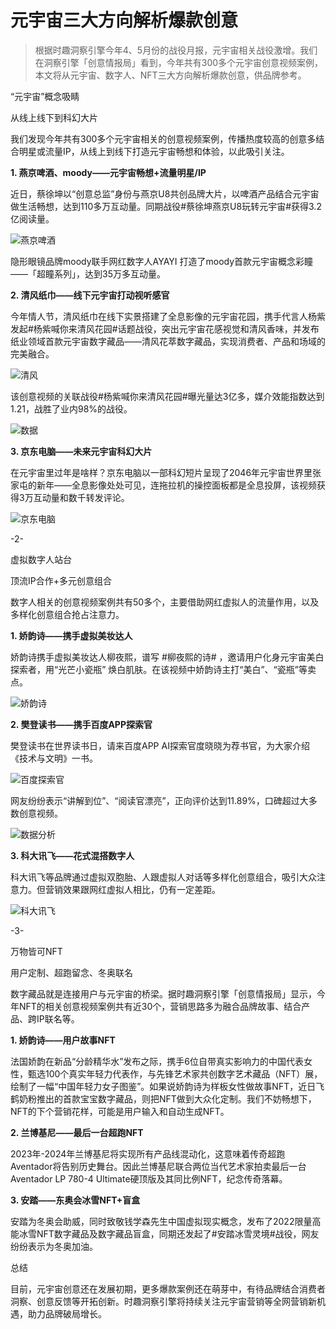 # 元宇宙三大方向解析爆款创意

> 根据时趣洞察引擎今年4、5月份的战役月报，元宇宙相关战役激增。我们在洞察引擎「创意情报局」看到，今年共有300多个元宇宙创意视频案例，本文将从元宇宙、数字人、NFT三大方向解析爆款创意，供品牌参考。

“元宇宙”概念吸睛

从线上线下到科幻大片

我们发现今年共有300多个元宇宙相关的创意视频案例，传播热度较高的创意多结合明星或流量IP，从线上到线下打造元宇宙畅想和体验，以此吸引关注。

**1. 燕京啤酒、moody——元宇宙畅想+流量明星/IP**

近日，蔡徐坤以“创意总监”身份与燕京U8共创品牌大片，以啤酒产品结合元宇宙做生活畅想，达到110多万互动量。同期战役#蔡徐坤燕京U8玩转元宇宙#获得3.2亿阅读量。

![燕京啤酒](https://inews.gtimg.com/newsapp_bt/0/14962759191/1000)

隐形眼镜品牌moody联手网红数字人AYAYI 打造了moody首款元宇宙概念彩瞳——「超瞳系列」，达到35万多互动量。

**2. 清风纸巾——线下元宇宙打动视听感官**

今年情人节，清风纸巾在线下实景搭建了全息影像的元宇宙花园，携手代言人杨紫发起#杨紫喊你来清风花园#话题战役，突出元宇宙花感视觉和清风香味，并发布纸业领域首款元宇宙数字藏品——清风花萃数字藏品，实现消费者、产品和场域的完美融合。

![清风](https://inews.gtimg.com/newsapp_bt/0/14962759199/1000)

该创意视频的关联战役#杨紫喊你来清风花园#曝光量达3亿多，媒介效能指数达到1.21，战胜了业内98%的战役。

![数据](https://inews.gtimg.com/newsapp_bt/0/14962759244/1000)

**3. 京东电脑——未来元宇宙科幻大片**

在元宇宙里过年是啥样？京东电脑以一部科幻短片呈现了2046年元宇宙世界里张家屯的新年——全息影像处处可见，连拖拉机的操控面板都是全息投屏，该视频获得3万互动量和数千转发评论。

![京东电脑](https://inews.gtimg.com/newsapp_bt/0/14962759182/1000)

-2-

虚拟数字人站台

顶流IP合作+多元创意组合

数字人相关的创意视频案例共有50多个，主要借助网红虚拟人的流量作用，以及多样化创意组合抢占注意力。

**1. 娇韵诗——携手虚拟美妆达人**

娇韵诗携手虚拟美妆达人柳夜熙，谱写 #柳夜熙的诗# ，邀请用户化身元宇宙美白探索者，用“光芒小瓷瓶” 焕白肌肤。在该视频中娇韵诗主打“美白”、“瓷瓶”等卖点。

![娇韵诗](https://inews.gtimg.com/newsapp_bt/0/14962759174/1000)

**2. 樊登读书——携手百度APP探索官**

樊登读书在世界读书日，请来百度APP AI探索官度晓晓为荐书官，为大家介绍《技术与文明》一书。

![百度探索官](https://inews.gtimg.com/newsapp_bt/0/14962759187/1000)

网友纷纷表示“讲解到位”、“阅读官漂亮”，正向评价达到11.89%，口碑超过大多数创意视频。

![数据分析](https://inews.gtimg.com/newsapp_bt/0/14962759177/1000)

**3. 科大讯飞——花式混搭数字人**

科大讯飞等品牌通过虚拟双胞胎、人跟虚拟人对话等多样化创意组合，吸引大众注意力。但营销效果跟网红虚拟人相比，仍有一定差距。

![科大讯飞](https://inews.gtimg.com/newsapp_bt/0/14962759192/1000)

-3-

万物皆可NFT

用户定制、超跑留念、冬奥联名

数字藏品就是连接用户与元宇宙的桥梁。据时趣洞察引擎「创意情报局」显示，今年NFT的相关创意视频案例共有近30个，营销思路多为融合品牌故事、结合产品、跨IP联名等。

**1. 娇韵诗——用户故事NFT**

法国娇韵在新品“分龄精华水”发布之际，携手6位自带真实影响力的中国代表女性，甄选100个真实年轻力代表作，与先锋艺术家共创数字艺术藏品（NFT）展，绘制了一幅“中国年轻力女子图鉴”。如果说娇韵诗为样板女性做故事NFT，近日飞鹤奶粉推出的首款宝宝数字藏品，则把NFT做到大众化定制。我们不妨畅想下，NFT的下个营销花样，可能是用户输入和自动生成NFT。

**2. 兰博基尼——最后一台超跑NFT**

2023年-2024年兰博基尼将实现所有产品线混动化，这意味着传奇超跑Aventador将告别历史舞台。因此兰博基尼联合两位当代艺术家拍卖最后一台Aventador LP 780-4 Ultimate硬顶版及其同比例NFT，纪念传奇落幕。

**3. 安踏——东奥会冰雪NFT+盲盒**

安踏为冬奥会助威，同时致敬钱学森先生中国虚拟现实概念，发布了2022限量高能冰雪NFT数字藏品及数字藏品盲盒，同期还发起了#安踏冰雪灵境#战役，网友纷纷表示为冬奥加油。

总结

目前，元宇宙创意还在发展初期，更多爆款案例还在萌芽中，有待品牌结合消费者洞察、创意反馈等开拓创新。时趣洞察引擎将持续关注元宇宙营销等全网营销新机遇，助力品牌破局增长。